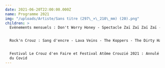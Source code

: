 ```yaml
---
date: 2021-06-20T22:00:00.000Z
name: Programme 2021
img: "/uploads/Artiste/Sans titre (297\_×\_210\_mm) (20).png"
children: >
  Evènements mensuels : Don't Worry Honey - Spectacle Zaï Zaï Zaï Zaï -


  Rock'n Crouz : Sang d'encre - Lava Veins - The Koppers - The Dirty Hats


  Festival Le Crouz d'en Faire et Festival Atôme Crouzié 2021 : Annulé à cause
  du Covid
---
```


